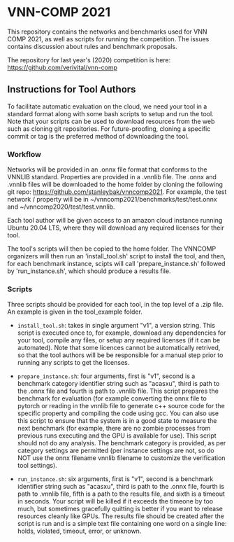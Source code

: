 # VNN-COMP 2021 

This repository contains the networks and benchmarks used for VNN COMP 2021, as well as scripts for running the competition. The issues contains discussion about rules and benchmark proposals.

The repository for last year's (2020) competition is here: https://github.com/verivital/vnn-comp

## Instructions for Tool Authors
To facilitate automatic evaluation on the cloud, we need your tool in a standard format along with some bash scripts to setup and run the tool. Note that your scripts can be used to download resources from the web such as cloning git repositories. For future-proofing, cloning a specific commit or tag is the preferred method of downloading the tool.

### Workflow
Networks will be provided in an .onnx file format that conforms to the VNNLIB standard. Properties are provided in a .vnnlib file. The .onnx and .vnnlib files will be downloaded to the home folder by cloning the following git repo: https://github.com/stanleybak/vnncomp2021. For example, the test network / property will be in ~/vnncomp2021/benchmarks/test/test.onnx and ~/vnncomp2020/test/test.vnnlib.

Each tool author will be given access to an amazon cloud instance running Ubuntu 20.04 LTS, where they will download any required licenses for their tool. 

The tool's scripts will then be copied to the home folder. The VNNCOMP organizers will then run an 'install_tool.sh' script to install the tool, and then, for each benchmark instance, scipts will call 'prepare_instance.sh' followed by 'run_instance.sh', which should produce a results file.


### Scripts

Three scripts should be provided for each tool, in the top level of a <toolname>.zip file. An example is given in the tool_example folder.

* `install_tool.sh`: takes in single argument "v1", a version string. This script is executed once to, for example, download any dependencies for your tool, compile any files, or setup any required licenses (if it can be automated). Note that some licences cannot be automatically retrived, so that the tool authors will be be responsible for a manual step prior to running any scripts to get the licenses.

* `prepare_instance.sh`: four arguments, first is "v1", second is a benchmark category identifier string such as "acasxu", third is path to the .onnx file and fourth is path to .vnnlib file. This script prepares the benchmark for evaluation (for example converting the onnx file to pytorch or reading in the vnnlib file to generate c++ source code for the specific property and compiling the code using gcc. You can also use this script to ensure that the system is in a good state to measure the next benchmark (for example, there are no zombie processes from previous runs executing and the GPU is available for use). This script should not do any analysis. The benchmark category is provided, as per category settings are permitted (per instance settings are not, so do NOT use the onnx filename vnnlib filename to customize the verification tool settings).

* `run_instance.sh`: six arguments, first is "v1", second is a benchmark identifier string such as "acasxu", third is path to the .onnx file, fourth is path to .vnnlib file, fifth is a path to the results file, and sixth is a timeout in seconds. Your script will be killed if it exceeds the timeone by too much, but sometimes gracefully quitting is better if you want to release resources cleanly like GPUs. The results file should be created after the script is run and is a simple text file containing one word on a single line: holds, violated, timeout, error, or unknown.

